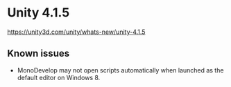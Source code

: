 # Unity 4.1.5

https://unity3d.com/unity/whats-new/unity-4.1.5

## Known issues



*   MonoDevelop may not open scripts automatically when launched as the default editor on Windows 8.